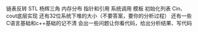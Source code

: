 链表反转
STL
杨辉三角
内存分布
指针和引用
系统调用
模板
初始化列表
Cin、cout底层实现
还有32位系统下堆的大小（不要答案，要你的分析过程）
还有一些C语言基础和c++基础的记不清
会出一些问题让你看代码，给出分析结果、写代码
